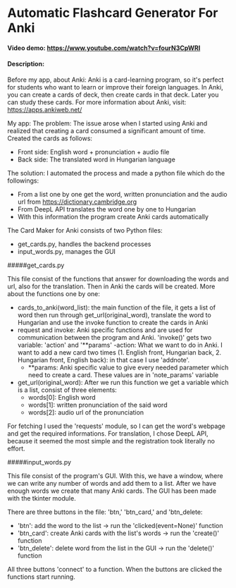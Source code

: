 # Automatic Flashcard Generator For Anki
#### Video demo: https://www.youtube.com/watch?v=fourN3CpWRI
#### Description: 

Before my app, about Anki: Anki is a card-learning program, so it's perfect for students who 
want to learn or improve their foreign languages. In Anki, you can create a cards of deck, then create
cards in that deck. Later you can study these cards. For more information about Anki, visit: https://apps.ankiweb.net/

My app:
The problem: The issue arose when I started using Anki and realized that creating a card consumed a significant amount of time.
Created the cards as follows:
  - Front side: English word + pronunciation + audio file
  - Back side: The translated word in Hungarian language
  
The solution: I automated the process and made a python file which do the followings: 

- From a list one by one get the word, written pronunciation and the audio url from https://dictionary.cambridge.org
- From DeepL API translates the word one by one to Hungarian
- With this information the program create Anki cards automatically 

The Card Maker for Anki consists of two Python files:
- get_cards.py, handles the backend processes
- input_words.py, manages the GUI

#####get_cards.py

This file consist of the functions that answer for downloading the words and url, also for the 
translation. Then in Anki the cards will be created. More about the functions one by one:

- cards_to_anki(word_list): the main function of the file, it gets a list of word then 
run through get_url(original_word), translate the word to Hungarian and use the invoke function to 
create the cards in Anki
- request and invoke: Anki specific functions and are used for communication between the program and Anki.
'invoke()' gets two variable: 'action' and '**params'
  -action: What we want to do in Anki. I want to add a new card two times (1. English front, Hungarian back, 2. Hungarian front, English back):
in that case I use 'addnote'.
  - **params: Anki specific value to give every needed parameter which need to create a card. These values are in 'note_params' variable
- get_url(original_word): After we run this function we get a variable which is a list, consist of three
elements: 
  - words[0]: English word 
  - words[1]: written pronunciation of the said word 
  - words[2]: audio url of the pronunciation

For fetching I used the 'requests' module, so I can get the word's webpage and get the required informations.
For translation, I chose DeepL API, because it seemed the most simple and the registration took literally no effort.


#####input_words.py

This file consist of the program's GUI. With this, we have a window, where we can write any number of words
and add them to a list. After we have enough words we create that many Anki cards. The GUI has been made with the
tkinter module. 

There are three buttons in the file: 'btn,' 'btn_card,' and 'btn_delete:

- 'btn': add the word to the list -> run the 'clicked(event=None)' function
- 'btn_card': create Anki cards with the list's words -> run the 'create()' function
- 'btn_delete': delete word from the list in the GUI -> run the 'delete()' function

All three buttons 'connect' to a function. When the buttons are clicked the functions start running.